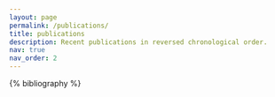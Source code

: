 ```yaml
---
layout: page
permalink: /publications/
title: publications
description: Recent publications in reversed chronological order.
nav: true
nav_order: 2
---
```


<!-- _pages/publications.md -->
<div class="publications">

{% bibliography %}

</div>
